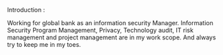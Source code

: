 
Introduction :

Working for global bank as an information security Manager. Information Security Program Management, Privacy, Technology audit, IT risk management and project management are in my work scope. And always try to keep me in my toes.

